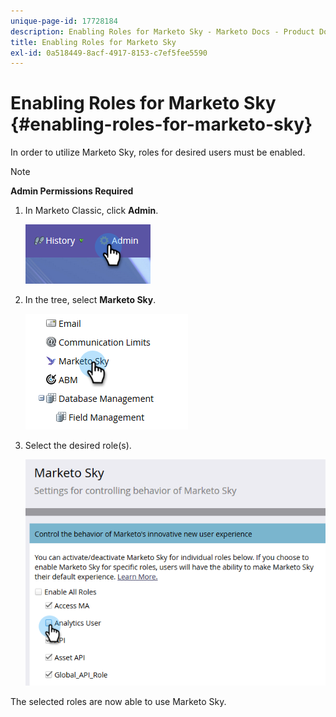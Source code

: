 ```yaml
---
unique-page-id: 17728184
description: Enabling Roles for Marketo Sky - Marketo Docs - Product Documentation
title: Enabling Roles for Marketo Sky
exl-id: 0a518449-8acf-4917-8153-c7ef5fee5590
---
```

# Enabling Roles for Marketo Sky {#enabling-roles-for-marketo-sky}

In order to utilize Marketo Sky, roles for desired users must be enabled.

>[!NOTE]
>
>**Admin Permissions Required**

1. In Marketo Classic, click **Admin**.

   ![](assets/enabling-roles-for-marketo-sky-1.png)

1. In the tree, select **Marketo Sky**.

   ![](assets/enabling-roles-for-marketo-sky-2.png)

1. Select the desired role(s).

   ![](assets/enabling-roles-for-marketo-sky-3.png)

The selected roles are now able to use Marketo Sky.
